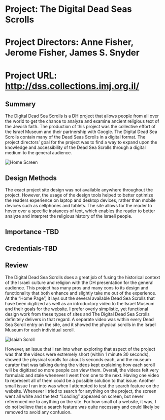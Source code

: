 # Project: The Digital Dead Seas Scrolls
# Project Directors: Anne Fisher, Jerome Fisher, James S. Snyder
# Project URL: http://dss.collections.imj.org.il/

## Summary
The Digital Dead Sea Scrolls is a DH project that allows people from all over the world to get the chance to analyze and examine ancient religious text of the Jewish faith. The production of this project was the collective effort of the Israel Museum and their partnership with Google. The Digital Dead Sea Scrolls contain many of the Dead Seas Scrolls in a digital format. The project directors’ goal for the project was to find a way to expand upon the knowledge and accessibility of the Dead Sea Scrolls through a digital medium to the general audience.

![Home Screen](https://bryan-atanacio.github.io/bryan-atanacio-CNU/images/Scroll.JPG)

## Design Methods
The exact project site design was not available anywhere throughout the project. However, the usage of the design tools helped to better optimize the readers experience on laptop and desktop devices, rather than mobile devices such as cellphones and tablets. The site allows for the reader to hover over a specific instances of text, which enables the reader to better analyze and interpret the religious history of the Israeli people.

## Importance -TBD

## Credentials-TBD

## Review
The Digital Dead Sea Scrolls does a great job of fusing the historical context of the Israeli culture and religion with the DH presentation for the general audience. This project has many pros and many cons to its design and functionality that both enhance and slightly take me out of the experience.
At the “Home Page”, it lays out the several available Dead Sea Scrolls that have been digitized as well as an introductory video to the Israel Museum and their goals for the website. I prefer overly simplistic, yet functional design work from these types of sites and The Digital Dead Sea Scrolls definitely delivers in that regard. A separate video was within every Dead Sea Scroll entry on the site, and it showed the physical scrolls in the Israel Museum for each individual scroll.

![Isaiah Scroll](https://bryan-atanacio.github.io/bryan-atanacio-CNU/images/Isaiah.JPG)

However, an issue that I ran into when exploring that aspect of the project was that the videos were extremely short (within 1 minute 30 seconds), showed the physical scrolls for about 5 seconds each, and the museum curator that was talking during the videos kept explaining how each scroll will be digitized so more people can view them. Overall, the videos felt very formulaic and stale whenever I went from one to the next. Having one video to represent all of them could be a possible solution to that issue.
Another small issue I ran into was when I attempted to test the search feature on the website. Whenever I tried to search for anything on the project, the screen went all white and the text “Loading” appeared on screen, but never referenced me to anything on the site. For how small of a website, it was, I do not believe that a search feature was quite necessary and could likely be removed to avoid any confusion.
